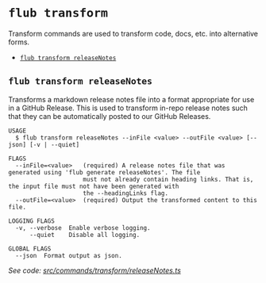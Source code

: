 `flub transform`
================

Transform commands are used to transform code, docs, etc. into alternative forms.

* [`flub transform releaseNotes`](#flub-transform-releasenotes)

## `flub transform releaseNotes`

Transforms a markdown release notes file into a format appropriate for use in a GitHub Release. This is used to transform in-repo release notes such that they can be automatically posted to our GitHub Releases.

```
USAGE
  $ flub transform releaseNotes --inFile <value> --outFile <value> [--json] [-v | --quiet]

FLAGS
  --inFile=<value>   (required) A release notes file that was generated using 'flub generate releaseNotes'. The file
                     must not already contain heading links. That is, the input file must not have been generated with
                     the --headingLinks flag.
  --outFile=<value>  (required) Output the transformed content to this file.

LOGGING FLAGS
  -v, --verbose  Enable verbose logging.
      --quiet    Disable all logging.

GLOBAL FLAGS
  --json  Format output as json.
```

_See code: [src/commands/transform/releaseNotes.ts](https://github.com/microsoft/FluidFramework/blob/main/build-tools/packages/build-cli/src/commands/transform/releaseNotes.ts)_
